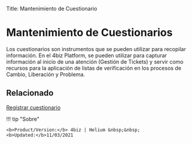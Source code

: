 Title: Mantenimiento de Cuestionario

# Mantenimiento de Cuestionarios

Los cuestionarios son instrumentos que se pueden utilizar para recopilar información. En el 4biz Platform, se pueden utilizar para capturar información al inicio de una atención (Gestión de Tickets) y servir como recursos para la aplicación de listas de verificación en los procesos de Cambio, Liberación y Problema.

## Relacionado

[Registrar cuestionario][1]

[1]:/es-es/4biz-helium/platform-administration/questionnaires/questionaires-management/register-questionnaire.html


!!! tip "Sobre"

    <b>Product/Version:</b> 4biz | Helium &nbsp;&nbsp;
    <b>Updated:</b>11/03/2021  
	

	
